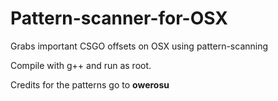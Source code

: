 # Pattern-scanner-for-OSX
Grabs important CSGO offsets on OSX using pattern-scanning

Compile with g++ and run as root.

Credits for the patterns go to **owerosu**
